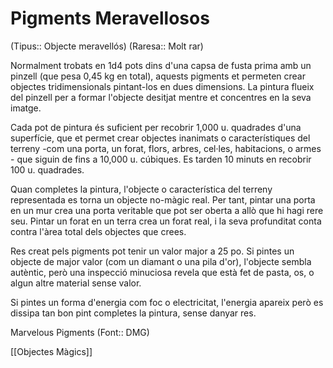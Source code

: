 # Pigments Meravellosos

(Tipus:: Objecte meravellós) (Raresa:: Molt rar)

Normalment trobats en 1d4 pots dins d'una capsa de fusta prima amb un pinzell (que pesa 0,45 kg en total), aquests pigments et permeten crear objectes tridimensionals pintant-los en dues dimensions. La pintura flueix del pinzell per a formar l'objecte desitjat mentre et concentres en la seva imatge.

Cada pot de pintura és suficient per recobrir 1,000 u. quadrades d'una superfície, que et permet crear objectes inanimats o característiques del terreny -com una porta, un forat, flors, arbres, cel·les, habitacions, o armes - que siguin de fins a 10,000 u. cúbiques. Es tarden 10 minuts en recobrir 100 u. quadrades.

Quan completes la pintura, l'objecte o característica del terreny representada es torna un objecte no-màgic real. Per tant, pintar una porta en un mur crea una porta veritable que pot ser oberta a allò que hi hagi rere seu. Pintar un forat en un terra crea un forat real, i la seva profunditat conta contra l'àrea total dels objectes que crees.

Res creat pels pigments pot tenir un valor major a 25 po. Si pintes un objecte de major valor (com un diamant o una pila d'or), l'objecte sembla autèntic, però una inspecció minuciosa revela que està fet de pasta, os, o algun altre material sense valor.

Si pintes un forma d'energia com foc o electricitat, l'energia apareix però es dissipa tan bon pint completes la pintura, sense danyar res.

Marvelous Pigments (Font:: DMG)

[[Objectes Màgics]]